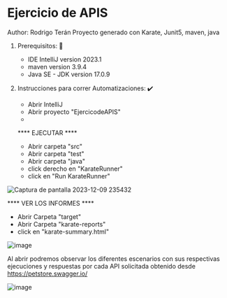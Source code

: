 # Ejercicio de APIS 
Author: Rodrigo Terán
Proyecto generado con Karate, Junit5, maven, java 

1. Prerequisitos: 📃
   -  IDE IntelliJ version 2023.1 
   -  maven version 3.9.4
   -  Java SE - JDK version 17.0.9

2. Instrucciones para correr Automatizaciones: ✔️
   - Abrir IntelliJ
   - Abrir proyecto "EjercicodeAPIS"
   - 
  
   **** EJECUTAR ****

   - Abrir carpeta "src" 
   - Abrir carpeta "test"
   - Abrir carpeta "java"
   
   
   * click derecho en "KarateRunner"
   * click en "Run KarateRunner"
    
![Captura de pantalla 2023-12-09 235432](https://github.com/ttbr101081/EjerciciodeAPIS/assets/79415192/c5626199-01e5-4791-ae83-6bdea6d51dc5)

**** VER LOS INFORMES ****
* Abrir Carpeta "target"
* Abrir Carpeta "karate-reports"
* click en "karate-summary.html"

![image](https://github.com/ttbr101081/EjerciciodeAPIS/assets/79415192/ae863be3-aefe-406f-9ea0-8b7e74409065)


Al abrir podremos observar los diferentes escenarios con sus respectivas ejecuciones y respuestas por cada API solicitada obtenido desde https://petstore.swagger.io/ 

![image](https://github.com/ttbr101081/EjerciciodeAPIS/assets/79415192/f146d4e6-8fef-4cdd-abb3-086062e950e1)

